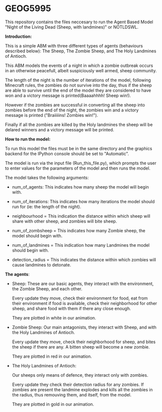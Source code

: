 # GEOG5995

This repository contains the files neccesary to run the Agent Based Model "Night of the Living Dead (Sheep, with landmines)" or NOTLDSWL.

**Introduction:**

This is a simple ABM with three different types of agents (behaviours described below): The Sheep, The Zombie Sheep, and The Holy Landmines of Antioch.

This ABM models the events of a night in which a zombie outbreak occurs in an otherwise peacefull, albeit suspiciously well armed, sheep community.

The length of the night is the number of iterations of the model, following Minecraft rules, the zombies do not survive into the day, thus if the sheep are able to survive until the end of the model they are considered to have won and a victory message is printed(Baaaahhhh! Sheep win!).

However if the zombies are successful in converting all the sheep into zombies before the end of the night, the zombies win and a victory message is printed ("Braiiiiins! Zombies win!").

Finally if all the zombies are killed by the Holy landmines the sheep will be delared winners and a victory message will be printed.

**How to run the model:**

To run this model the files must be in the same directory and the graphics backend for the IPython console should be set to "Automatic".

The model is run via the input file (Run_this_file.py), which prompts the user to enter values for the parameters of the model and then runs the model.


The model takes the following arguments:

* num_of_agents: This indicates how many sheep the model will begin with.

* num_of_iterations: This indicates how many iterations the model should run for (ie: the length of the night).

* neighbourhood = This indication the distance within which sheep will share with other sheep, and zombies will bite sheep.

* num_of_zombsheep = This indicates how many Zombie sheep, the model should begin with.

* num_of_landmines = This indication how many Landmines the model should begin with.

* detection_radius = This indicates the distance within which zombies will cause landmines to detonate.

**The agents**:

* Sheep: 
    These are our basic agents, they interact with the environment, the Zombie Sheep, and each other.
  
    Every update they move, check their environment for food, eat from their environment if food is available, check their neighborhood for other sheep, and share food with them if there any close enough.
  
    They are plotted in white in our animation.
  
* Zombie Sheep:
    Our main antagonists, they interact with Sheep, and with the Holy Landmines of Antioch.
  
    Every update they move, check their neighborhood for sheep, and bites the sheep if there are any. A bitten sheep will become a new zombie.
  
    They are plotted in red in our animation.
  
* The Holy Landmines of Antioch:
  
    Our sheeps only means of defence, they interact only with zombies.
  
    Every update they check their detection radius for any zombies. If zombies are present the landmine explodes and kills all the zombies in the radius, thus remouving them, and itself, from the model.
  
    They are plotted in gold in our animation.

